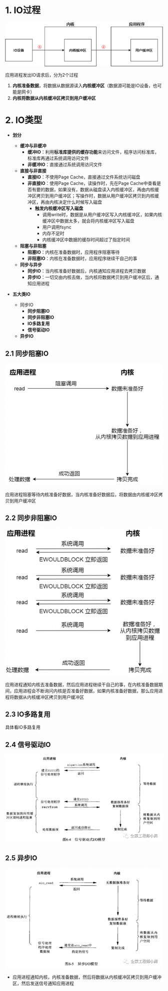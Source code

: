 # 1. IO过程

![IO过程.drawio](../p/IO过程.drawio.png)

应用进程发出IO请求后，分为2个过程

1. **内核准备数据**，将数据从数据源读入**内核缓冲区**（数据源可能是IO设备，也可能是网卡）
2. **内核将数据从内核缓冲区拷贝到用户缓冲区**

# 2. IO类型

* **划分**
  
  * **缓冲与非缓冲**
    * **缓冲IO**：利用**标准库提供的缓存功能**来访问文件，程序访问标准库，标准库再通过系统调用访问文件
    * **非缓冲IO**：直接通过系统调用访问文件
  * **直接与非直接**
    * **直接IO**：不使用Page Cache，直接通过文件系统访问磁盘
    * **非直接IO**：使用Page Cache，读操作时，先在Page Cache中查看是否有要的数据，如果没有，数据从磁盘读入内核缓冲区，再由内核缓冲区拷贝到用户缓冲区；写操作时，数据从用户缓冲区拷贝到内核缓冲区，再由内核决定什么时候写入磁盘
      * **触发内核缓冲区写入磁盘**
        * 调用write时，数据是从用户缓冲区写入内核缓冲区，如果内核缓冲区中数据太多，就会将内核缓冲区写入磁盘
        * 用户调用fsync
        * 内存不足时
        * 内核缓冲区中数据的缓存时间超过了指定时间
  * **阻塞与非阻塞**
    * **阻塞IO**：内核在准备数据时，应用程序阻塞等待
    * **非阻塞IO**：内核在准备数据时，应用程序继续干自己的事
  * **同步与异步**
    * **同步IO**：当内核准备好数据后，内核通知应用进程去拷贝数据
    * **异步IO**：一切交由内核去做，当内核将数据拷贝到用户缓冲区后，通知应用进程

* **五大类IO**
  
  * 同步IO
    * **同步阻塞IO**
    * **同步非阻塞IO**
    * **IO多路复用**
    * **信号驱动IO**
  * **异步IO**

## 2.1 同步阻塞IO

![41](../p/41.png)

应用进程阻塞等待内核准备好数据，当内核准备好数据后，将数据由内核缓冲区拷贝到用户缓冲区

## 2.2 同步非阻塞IO

![42](../p/42.png)

应用进程通知内核去准备数据，然后应用进程继续干自己的事，在内核准备数据期间，应用进程会不断询问内核是否准备好数据，如果内核准备好数据，那么应用进程将数据从内核缓冲区拷贝到用户缓冲区

## 2.3 IO多路复用

具体看IO多路复用

## 2.4 信号驱动IO

![信号驱动IO](../p/信号驱动IO.png)

## 2.5 异步IO

![异步IO](../p/异步IO.png)

* 应用进程通知内核，内核准备数据，然后将数据从内核缓冲区拷贝到用户缓冲区，然后发送信号通知应用进程